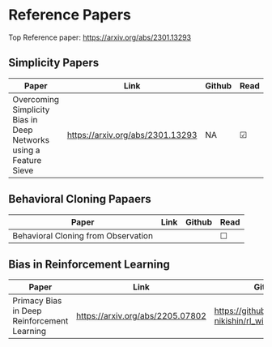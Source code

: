 # Reference Papers
Top Reference paper: https://arxiv.org/abs/2301.13293

## Simplicity Papers
|**Paper**|**Link**|**Github**|**Read**|
|---------|--------|----------|--------|
|Overcoming Simplicity Bias in Deep Networks using a Feature Sieve| https://arxiv.org/abs/2301.13293 | NA| &#9745;|

## Behavioral Cloning Papaers
|**Paper**|**Link**|**Github**|**Read**|
|---------|--------|----------|--------|
|Behavioral Cloning from Observation| | |&#9744;|

## Bias in Reinforcement Learning
|**Paper**|**Link**|**Github**|**Read**|
|---------|--------|----------|--------|
|Primacy Bias in Deep Reinforcement Learning| https://arxiv.org/abs/2205.07802| https://github.com/evgenii-nikishin/rl_with_resets| &#9745;| 